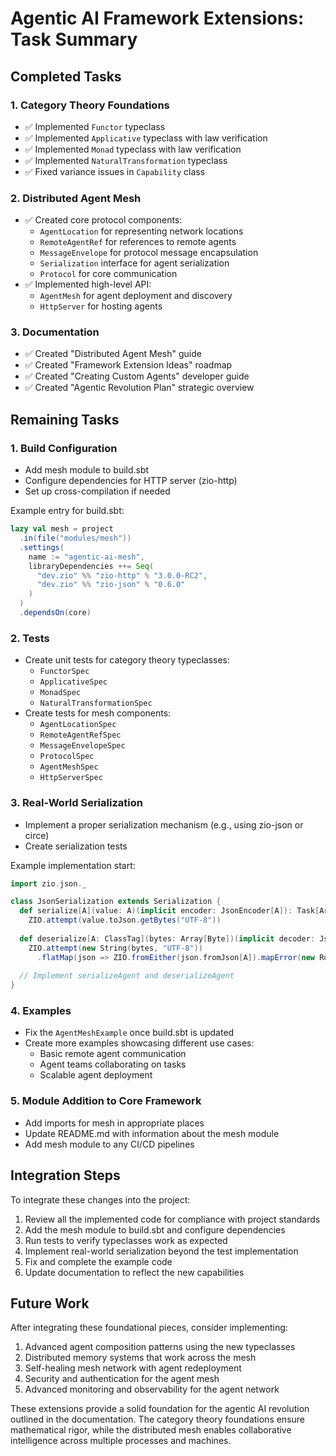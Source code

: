 # Agentic AI Framework Extensions: Task Summary

## Completed Tasks

### 1. Category Theory Foundations
- ✅ Implemented `Functor` typeclass
- ✅ Implemented `Applicative` typeclass with law verification
- ✅ Implemented `Monad` typeclass with law verification
- ✅ Implemented `NaturalTransformation` typeclass
- ✅ Fixed variance issues in `Capability` class

### 2. Distributed Agent Mesh
- ✅ Created core protocol components:
  - `AgentLocation` for representing network locations
  - `RemoteAgentRef` for references to remote agents
  - `MessageEnvelope` for protocol message encapsulation
  - `Serialization` interface for agent serialization
  - `Protocol` for core communication
- ✅ Implemented high-level API:
  - `AgentMesh` for agent deployment and discovery
  - `HttpServer` for hosting agents

### 3. Documentation
- ✅ Created "Distributed Agent Mesh" guide
- ✅ Created "Framework Extension Ideas" roadmap
- ✅ Created "Creating Custom Agents" developer guide
- ✅ Created "Agentic Revolution Plan" strategic overview

## Remaining Tasks

### 1. Build Configuration
- Add mesh module to build.sbt
- Configure dependencies for HTTP server (zio-http)
- Set up cross-compilation if needed

Example entry for build.sbt:
```scala
lazy val mesh = project
  .in(file("modules/mesh"))
  .settings(
    name := "agentic-ai-mesh",
    libraryDependencies ++= Seq(
      "dev.zio" %% "zio-http" % "3.0.0-RC2",
      "dev.zio" %% "zio-json" % "0.6.0"
    )
  )
  .dependsOn(core)
```

### 2. Tests
- Create unit tests for category theory typeclasses:
  - `FunctorSpec`
  - `ApplicativeSpec`
  - `MonadSpec`
  - `NaturalTransformationSpec`
- Create tests for mesh components:
  - `AgentLocationSpec`
  - `RemoteAgentRefSpec`
  - `MessageEnvelopeSpec`
  - `ProtocolSpec`
  - `AgentMeshSpec`
  - `HttpServerSpec`

### 3. Real-World Serialization
- Implement a proper serialization mechanism (e.g., using zio-json or circe)
- Create serialization tests

Example implementation start:
```scala
import zio.json._

class JsonSerialization extends Serialization {
  def serialize[A](value: A)(implicit encoder: JsonEncoder[A]): Task[Array[Byte]] =
    ZIO.attempt(value.toJson.getBytes("UTF-8"))
    
  def deserialize[A: ClassTag](bytes: Array[Byte])(implicit decoder: JsonDecoder[A]): Task[A] =
    ZIO.attempt(new String(bytes, "UTF-8"))
      .flatMap(json => ZIO.fromEither(json.fromJson[A]).mapError(new RuntimeException(_)))
  
  // Implement serializeAgent and deserializeAgent
}
```

### 4. Examples
- Fix the `AgentMeshExample` once build.sbt is updated
- Create more examples showcasing different use cases:
  - Basic remote agent communication
  - Agent teams collaborating on tasks
  - Scalable agent deployment

### 5. Module Addition to Core Framework
- Add imports for mesh in appropriate places
- Update README.md with information about the mesh module
- Add mesh module to any CI/CD pipelines

## Integration Steps

To integrate these changes into the project:

1. Review all the implemented code for compliance with project standards
2. Add the mesh module to build.sbt and configure dependencies
3. Run tests to verify typeclasses work as expected
4. Implement real-world serialization beyond the test implementation
5. Fix and complete the example code
6. Update documentation to reflect the new capabilities

## Future Work

After integrating these foundational pieces, consider implementing:

1. Advanced agent composition patterns using the new typeclasses
2. Distributed memory systems that work across the mesh
3. Self-healing mesh network with agent redeployment
4. Security and authentication for the agent mesh
5. Advanced monitoring and observability for the agent network

These extensions provide a solid foundation for the agentic AI revolution outlined in the documentation. The category theory foundations ensure mathematical rigor, while the distributed mesh enables collaborative intelligence across multiple processes and machines.